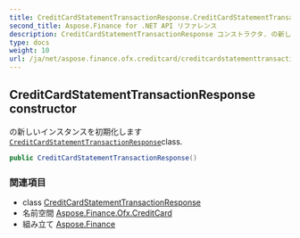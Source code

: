 ```yaml
---
title: CreditCardStatementTransactionResponse.CreditCardStatementTransactionResponse
second_title: Aspose.Finance for .NET API リファレンス
description: CreditCardStatementTransactionResponse コンストラクタ. の新しいインスタンスを初期化しますCreditCardStatementTransactionResponseclass.
type: docs
weight: 10
url: /ja/net/aspose.finance.ofx.creditcard/creditcardstatementtransactionresponse/creditcardstatementtransactionresponse/
---
```

## CreditCardStatementTransactionResponse constructor

の新しいインスタンスを初期化します[`CreditCardStatementTransactionResponse`](../)class.

```csharp
public CreditCardStatementTransactionResponse()
```

### 関連項目

* class [CreditCardStatementTransactionResponse](../)
* 名前空間 [Aspose.Finance.Ofx.CreditCard](../../creditcardstatementtransactionresponse/)
* 組み立て [Aspose.Finance](../../../)


